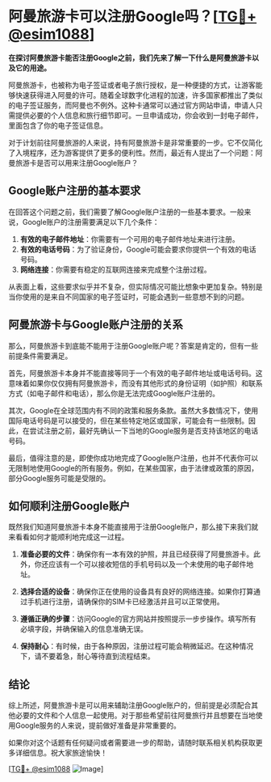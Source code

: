 # 阿曼旅游卡可以注册Google吗？[[TG💪+ @esim1088](https://t.me/s/esim1088)]

**在探讨阿曼旅游卡能否注册Google之前，我们先来了解一下什么是阿曼旅游卡以及它的用途。**

阿曼旅游卡，也被称为电子签证或者电子旅行授权，是一种便捷的方式，让游客能够快速获得进入阿曼的许可。随着全球数字化进程的加速，许多国家都推出了类似的电子签证服务，而阿曼也不例外。这种卡通常可以通过官方网站申请，申请人只需提供必要的个人信息和旅行细节即可。一旦申请成功，你会收到一封电子邮件，里面包含了你的电子签证信息。

对于计划前往阿曼旅游的人来说，持有阿曼旅游卡是非常重要的一步。它不仅简化了入境程序，还为游客提供了更多的便利性。然而，最近有人提出了一个问题：阿曼旅游卡是否可以用来注册Google账户？

## Google账户注册的基本要求

在回答这个问题之前，我们需要了解Google账户注册的一些基本要求。一般来说，Google账户的注册需要满足以下几个条件：

1. **有效的电子邮件地址**：你需要有一个可用的电子邮件地址来进行注册。
2. **有效的电话号码**：为了验证身份，Google可能会要求你提供一个有效的电话号码。
3. **网络连接**：你需要有稳定的互联网连接来完成整个注册过程。

从表面上看，这些要求似乎并不复杂，但实际情况可能比想象中更加复杂。特别是当你使用的是来自不同国家的电子签证时，可能会遇到一些意想不到的问题。

## 阿曼旅游卡与Google账户注册的关系

那么，阿曼旅游卡到底能不能用于注册Google账户呢？答案是肯定的，但有一些前提条件需要满足。

首先，阿曼旅游卡本身并不能直接等同于一个有效的电子邮件地址或电话号码。这意味着如果你仅仅拥有阿曼旅游卡，而没有其他形式的身份证明（如护照）和联系方式（如电子邮件和电话），那么你是无法完成Google账户注册的。

其次，Google在全球范围内有不同的政策和服务条款。虽然大多数情况下，使用国际电话号码是可以接受的，但在某些特定地区或国家，可能会有一些限制。因此，在尝试注册之前，最好先确认一下当地的Google服务是否支持该地区的电话号码。

最后，值得注意的是，即使你成功地完成了Google账户注册，也并不代表你可以无限制地使用Google的所有服务。例如，在某些国家，由于法律或政策的原因，部分Google服务可能是受限的。

## 如何顺利注册Google账户

既然我们知道阿曼旅游卡本身不能直接用于注册Google账户，那么接下来我们就来看看如何才能顺利地完成这一过程。

1. **准备必要的文件**：确保你有一本有效的护照，并且已经获得了阿曼旅游卡。此外，你还应该有一个可以接收短信的手机号码以及一个未使用的电子邮件地址。

2. **选择合适的设备**：确保你正在使用的设备具有良好的网络连接。如果你打算通过手机进行注册，请确保你的SIM卡已经激活并且可以正常使用。

3. **遵循正确的步骤**：访问Google的官方网站并按照提示一步步操作。填写所有必填字段，并确保输入的信息准确无误。

4. **保持耐心**：有时候，由于各种原因，注册过程可能会稍微延迟。在这种情况下，请不要着急，耐心等待直到流程结束。

## 结论

综上所述，阿曼旅游卡是可以用来辅助注册Google账户的，但前提是必须配合其他必要的文件和个人信息一起使用。对于那些希望前往阿曼旅行并且想要在当地使用Google服务的人来说，提前做好准备是非常重要的。

如果你对这个话题有任何疑问或者需要进一步的帮助，请随时联系相关机构获取更多详细信息。祝大家旅途愉快！

[[TG💪+ @esim1088](https://t.me/s/esim1088) ![Image](https://i.postimg.cc/4NQfJmqS/Snipaste-2025-05-13-00-14-12.png)]
